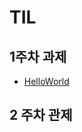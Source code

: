 TIL
======================================================
1주차 과제
-------------
* [HelloWorld](https://github.com/PSJ0911/HelloWorld/blob/main/HelloWorld.md)

2 주차 관제
---------------

